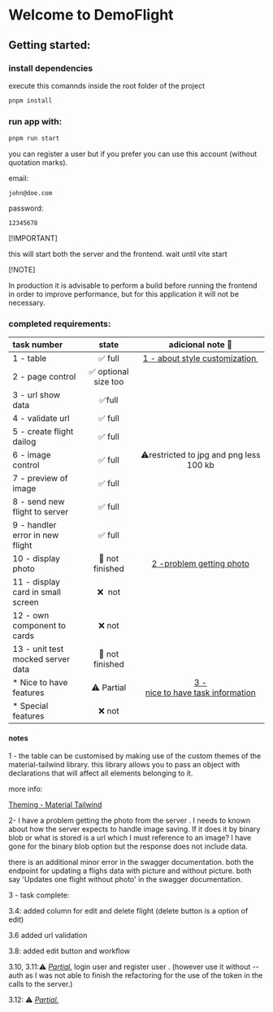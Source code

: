 # 

# Welcome to DemoFlight

## Getting started:

### install dependencies

execute this comannds inside the root folder of the project 

```bash
pnpm install
```

### run app  with:

```bash
pnpm run start
```

you can register a user but if you prefer you can use this account (without quotation marks).

email:

```code
john@doe.com
```

password:

```code
12345678
```

[!IMPORTANT]

this will start both the server and the frontend. wait until vite start

[!NOTE]

In production it is advisable to perform a build before running the frontend in order to improve performance, but for this application it will not be necessary.

### completed requirements:

| task number                       | state                                | adicional note :triangular_flag_on_post:       |
|:--------------------------------- |:------------------------------------:|:----------------------------------------------:|
| 1 - table                         | :white_check_mark: full              | [1 - about style customization ](#notes)       |
| 2 - page control                  | :white_check_mark: optional size too |                                                |
| 3 - url show data                 | :white_check_mark:full               |                                                |
| 4 - validate url                  | :white_check_mark: full              |                                                |
| 5 - create flight dailog          | :white_check_mark: full              |                                                |
| 6 - image control                 | :white_check_mark: full              | :warning:restricted to jpg and png less 100 kb |
| 7 - preview of image              | :white_check_mark: full              |                                                |
| 8 - send new flight to server     | :white_check_mark: full              |                                                |
| 9 - handler error in new flight   | :white_check_mark: full              |                                                |
| 10 - display photo                | :construction: not finished          | [2 -problem  getting photo](#notes)            |
| 11 - display card in small screen | :x:  not                             |                                                |
| 12 - own component to cards       | :x: not                              |                                                |
| 13 - unit test mocked server data | :construction: not finished          |                                                |
| * Nice to have features           | :warning: Partial                    | [3 - nice to have task information](#notes)    |
| * Special features                | :x: not                              |                                                |

#### notes

1 - the table can be customised by making use of the custom themes of the material-tailwind library. this library allows you to pass an object with declarations that will affect all elements belonging to it. 

more info:

[Theming - Material Tailwind](https://www.material-tailwind.com/docs/react/theming)



2- I have a problem getting the photo from the server . I needs to  known about how the server expects to handle image saving. If it does it by binary blob or what is stored is a url which I must reference to an image? I have gone for the binary blob option but the response does not include data.

 there is an additional minor error in the swagger documentation. both the endpoint for updating a flighs data with picture and without picture. both say 'Updates one flight without photo' in the swagger documentation. 



3 - task complete:

3.4: added column for edit and delete flight (delete button is a option of edit)

3.6 added url validation

3.8: added edit button and workflow

3.10, 3.11::warning: *<u>Partial.</u>*  login user and register user . (however use it without --auth as I was not able to finish the refactoring for the use of the token in the calls to the server.)

3.12:  :warning: *<u>Partial.</u>*
